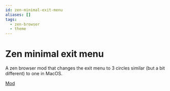 ```yaml
---
id: zen-minimal-exit-menu
aliases: []
tags:
  - zen-browser
  - theme
---
```


# Zen minimal exit menu

A zen browser mod that changes the exit menu to 3 circles similar (but a bit different) to one in MacOS.

[Mod](https://zen-browser.app/mods/6cd4bca9-f17d-4461-b554-844d69a4887c)
